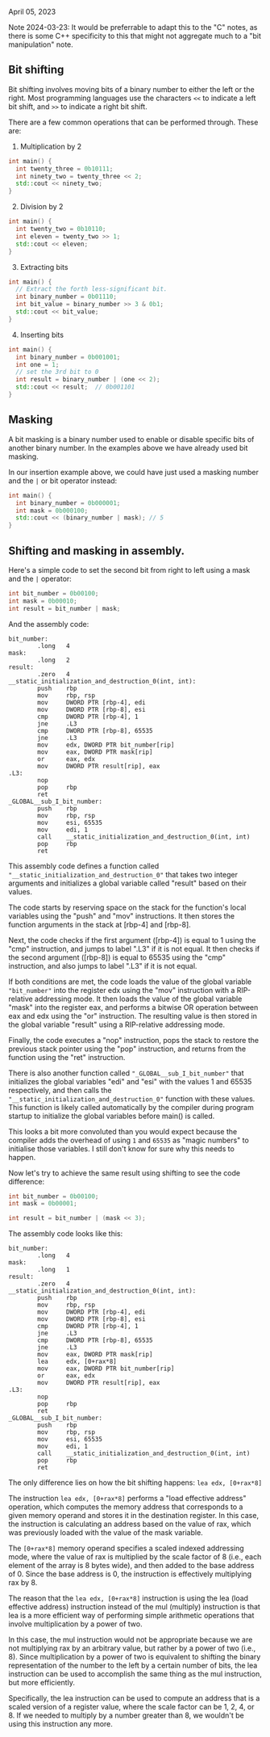 April 05, 2023

Note 2024-03-23: It would be preferrable to adapt this to the "C" notes, as
there is some C++ specificity to this that might not aggregate much to a "bit
manipulation" note.

## Bit shifting

Bit shifting involves moving bits of a binary number to either the left or the
right. Most programming languages use the characters `<<` to indicate a left
bit shift, and `>>` to indicate a right bit shift.

There are a few common operations that can be performed through. These are:

1. Multiplication by 2
```cpp
int main() {
  int twenty_three = 0b10111;
  int ninety_two = twenty_three << 2;
  std::cout << ninety_two;
}
```
2. Division by 2
```cpp
int main() {
  int twenty_two = 0b10110;
  int eleven = twenty_two >> 1;
  std::cout << eleven;
}
```
3. Extracting bits
```cpp
int main() {
  // Extract the forth less-significant bit.
  int binary_number = 0b01110;
  int bit_value = binary_number >> 3 & 0b1;
  std::cout << bit_value;
}
```
4. Inserting bits
```cpp
int main() {
  int binary_number = 0b001001;
  int one = 1;
  // set the 3rd bit to 0
  int result = binary_number | (one << 2);
  std::cout << result;  // 0b001101
}
```

## Masking

A bit masking is a binary number used to enable or disable specific bits
of another binary number. In the examples above we have already used bit
masking.

In our insertion example above, we could have just used a masking number and
the `|` or bit operator instead:

```cpp
int main() {
  int binary_number = 0b000001;
  int mask = 0b000100;
  std::cout << (binary_number | mask); // 5
}
```

## Shifting and masking in assembly.

Here's a simple code to set the second bit from right to left using a mask and
the `|` operator:

```cpp
int bit_number = 0b00100;
int mask = 0b00010;
int result = bit_number | mask;
```

And the assembly code:

```assembly
bit_number:
        .long   4
mask:
        .long   2
result:
        .zero   4
__static_initialization_and_destruction_0(int, int):
        push    rbp
        mov     rbp, rsp
        mov     DWORD PTR [rbp-4], edi
        mov     DWORD PTR [rbp-8], esi
        cmp     DWORD PTR [rbp-4], 1
        jne     .L3
        cmp     DWORD PTR [rbp-8], 65535
        jne     .L3
        mov     edx, DWORD PTR bit_number[rip]
        mov     eax, DWORD PTR mask[rip]
        or      eax, edx
        mov     DWORD PTR result[rip], eax
.L3:
        nop
        pop     rbp
        ret
_GLOBAL__sub_I_bit_number:
        push    rbp
        mov     rbp, rsp
        mov     esi, 65535
        mov     edi, 1
        call    __static_initialization_and_destruction_0(int, int)
        pop     rbp
        ret
```

This assembly code defines a function called
`"__static_initialization_and_destruction_0"` that takes two integer arguments
and initializes a global variable called "result" based on their values.

The code starts by reserving space on the stack for the function's local
variables using the "push" and "mov" instructions. It then stores the function
arguments in the stack at [rbp-4] and [rbp-8].

Next, the code checks if the first argument ([rbp-4]) is equal to 1 using the
"cmp" instruction, and jumps to label ".L3" if it is not equal. It then checks
if the second argument ([rbp-8]) is equal to 65535 using the "cmp" instruction,
and also jumps to label ".L3" if it is not equal.

If both conditions are met, the code loads the value of the global variable
`"bit_number"` into the register edx using the "mov" instruction with a
RIP-relative addressing mode. It then loads the value of the global variable
"mask" into the register eax, and performs a bitwise OR operation between eax
and edx using the "or" instruction. The resulting value is then stored in the
global variable "result" using a RIP-relative addressing mode.

Finally, the code executes a "nop" instruction, pops the stack to restore the
previous stack pointer using the "pop" instruction, and returns from the
function using the "ret" instruction.

There is also another function called `"_GLOBAL__sub_I_bit_number"` that
initializes the global variables "edi" and "esi" with the values 1 and 65535
respectively, and then calls the `"__static_initialization_and_destruction_0"`
function with these values. This function is likely called automatically by the
compiler during program startup to initialize the global variables before
main() is called.

This looks a bit more convoluted than you would expect because the compiler
adds the overhead of using `1` and `65535` as "magic numbers" to initialise
those variables. I still don't know for sure why this needs to happen.

Now let's try to achieve the same result using shifting to see the code
difference:

```cpp
int bit_number = 0b00100;
int mask = 0b00001;

int result = bit_number | (mask << 3);
```

The assembly code looks like this:

```assembly
bit_number:
        .long   4
mask:
        .long   1
result:
        .zero   4
__static_initialization_and_destruction_0(int, int):
        push    rbp
        mov     rbp, rsp
        mov     DWORD PTR [rbp-4], edi
        mov     DWORD PTR [rbp-8], esi
        cmp     DWORD PTR [rbp-4], 1
        jne     .L3
        cmp     DWORD PTR [rbp-8], 65535
        jne     .L3
        mov     eax, DWORD PTR mask[rip]
        lea     edx, [0+rax*8]
        mov     eax, DWORD PTR bit_number[rip]
        or      eax, edx
        mov     DWORD PTR result[rip], eax
.L3:
        nop
        pop     rbp
        ret
_GLOBAL__sub_I_bit_number:
        push    rbp
        mov     rbp, rsp
        mov     esi, 65535
        mov     edi, 1
        call    __static_initialization_and_destruction_0(int, int)
        pop     rbp
        ret
```

The only difference lies on how the bit shifting happens:
`lea edx, [0+rax*8]`

The instruction `lea edx, [0+rax*8]` performs a "load effective address"
operation, which computes the memory address that corresponds to a given memory
operand and stores it in the destination register. In this case, the
instruction is calculating an address based on the value of rax, which was
previously loaded with the value of the mask variable.

The `[0+rax*8]` memory operand specifies a scaled indexed addressing mode, where
the value of rax is multiplied by the scale factor of 8 (i.e., each element of
the array is 8 bytes wide), and then added to the base address of 0. Since the
base address is 0, the instruction is effectively multiplying rax by 8.

The reason that the `lea edx, [0+rax*8]` instruction is using the lea (load
effective address) instruction instead of the mul (multiply) instruction is
that lea is a more efficient way of performing simple arithmetic operations
that involve multiplication by a power of two.

In this case, the mul instruction would not be appropriate because we are not
multiplying rax by an arbitrary value, but rather by a power of two (i.e., 8).
Since multiplication by a power of two is equivalent to shifting the binary
representation of the number to the left by a certain number of bits, the lea
instruction can be used to accomplish the same thing as the mul instruction,
but more efficiently.

Specifically, the lea instruction can be used to compute an address that is a
scaled version of a register value, where the scale factor can be 1, 2, 4, or 8.
If we needed to multiply by a number greater than 8, we wouldn't be using this
instruction any more.
